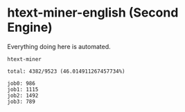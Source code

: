 # htext-miner-english (Second Engine)

Everything doing here is automated.

```
htext-miner

total: 4382/9523 (46.014911267457734%)

job0: 986
job1: 1115
job2: 1492
job3: 789
```